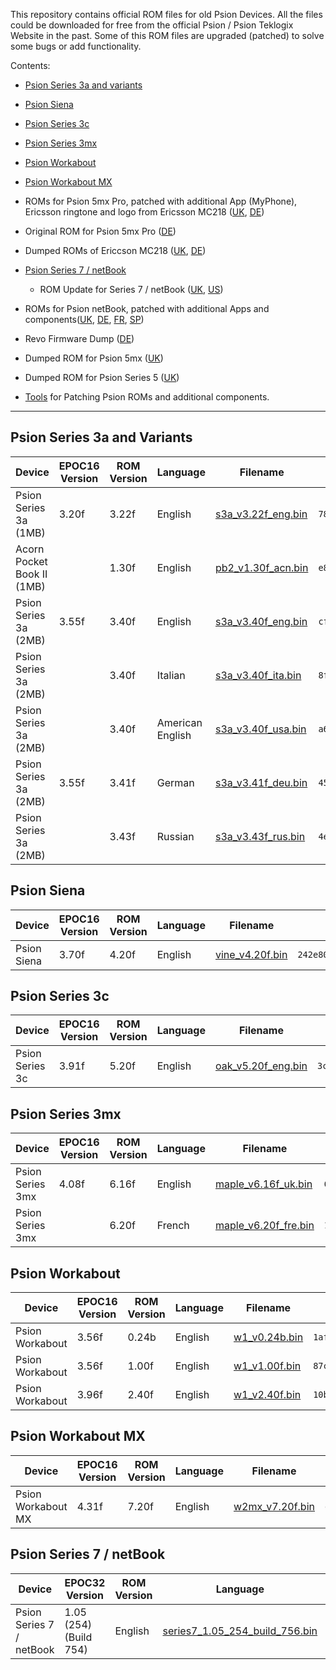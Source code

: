 This repository contains official ROM files for old Psion Devices.
All the files could be downloaded for free from the official Psion / Psion Teklogix Website in the past.
Some of this ROM files are upgraded (patched) to solve some bugs or add functionality.

Contents:

- [Psion Series 3a and variants](#psion-series-3a-and-variants)
- [Psion Siena](#psion-siena)
- [Psion Series 3c](#psion-series-3c)
- [Psion Series 3mx](#psion-series-3mx)
- [Psion Workabout](#psion-workabout)
- [Psion Workabout MX](#psion-workabout-mx)
- ROMs for Psion 5mx Pro, patched with additional App (MyPhone), Ericsson ringtone and logo from Ericsson MC218 ([UK](5mxPro/UK/), [DE](5mxPro/DE/))
- Original ROM for Psion 5mx Pro ([DE](5mxPro/DE_orig/))
- Dumped ROMs of Ericcson MC218 ([UK](MC218/UK/), [DE](MC218/DE/))
- [Psion Series 7 / netBook](#psion-series-7)
  - ROM Update for Series 7 / netBook ([UK](Series7/Updates/UK/), [US](Series7/Updates/US/))

- ROMs for Psion netBook, patched with additional Apps and components([UK](netBook/UK/), [DE](netBook/DE), [FR](netBook/FR/), [SP](netBook/SP/))
- Revo Firmware Dump ([DE](Revo/DE/))
- Dumped ROM for Psion 5mx ([UK](5mx/UK/))
- Dumped ROM for Psion Series 5 ([UK](Series5/UK/))
- [Tools](Tools/) for Patching Psion ROMs and additional components.

---

## Psion Series 3a and Variants

| Device                     | EPOC16 Version | ROM Version | Language         | Filename                                          | MD5 Checksum                       |
| -------------------------- | -------------- | ----------- | ---------------- | ------------------------------------------------- | ---------------------------------- |
| Psion Series 3a (1MB)      | 3.20f          | 3.22f       | English          | [s3a_v3.22f_eng.bin](Series3a/s3a_v3.22f_eng.bin) | `782048b4bdca628b01a7f853b6ec4c70` |
| Acorn Pocket Book II (1MB) |                | 1.30f       | English          | [pb2_v1.30f_acn.bin](Series3a/pb2_v1.30f_acn.bin) | `e8eb24cba162fef331519b7c55136537` |
| Psion Series 3a (2MB)      | 3.55f          | 3.40f       | English          | [s3a_v3.40f_eng.bin](Series3a/s3a_v3.40f_eng.bin) | `cfcd7be36fad529405d3abd48294af31` |
| Psion Series 3a (2MB)      |                | 3.40f       | Italian          | [s3a_v3.40f_ita.bin](Series3a/s3a_v3.40f_ita.bin) | `8f9e750bb628c6f3c3189b50475215a5` |
| Psion Series 3a (2MB)      |                | 3.40f       | American English | [s3a_v3.40f_usa.bin](Series3a/s3a_v3.40f_usa.bin) | `a6264f08982608391843a7f331b6404b` |
| Psion Series 3a (2MB)      | 3.55f          | 3.41f       | German           | [s3a_v3.41f_deu.bin](Series3a/s3a_v3.41f_deu.bin) | `45c8db03c357e5784158f966c5de7018` |
| Psion Series 3a (2MB)      |                | 3.43f       | Russian          | [s3a_v3.43f_rus.bin](Series3a/s3a_v3.43f_rus.bin) | `4ebca4c28c3cc5317206e4103a1b702a` |

## Psion Siena

| Device      | EPOC16 Version | ROM Version | Language | Filename                                 | MD5 Checksum                       |
| ----------- | -------------- | ----------- | -------- | ---------------------------------------- | ---------------------------------- |
| Psion Siena | 3.70f          | 4.20f       | English  | [vine_v4.20f.bin](Siena/vine_v4.20f.bin) | `242e80fdbf9b353a05f6ff4d1db1c769` |

## Psion Series 3c

| Device          | EPOC16 Version | ROM  Version | Language | Filename                                          | MD5 Checksum                       |
| --------------- | -------------- | ------------ | -------- | ------------------------------------------------- | ---------------------------------- |
| Psion Series 3c | 3.91f          | 5.20f        | English  | [oak_v5.20f_eng.bin](Series3c/oak_v5.20f_eng.bin) | `3c1a079f53c00916e8d0dc11b35a0390` |

## Psion Series 3mx

| Device           | EPOC16 Version | ROM  Version | Language | Filename                                               | MD5 Checksum                       |
| ---------------- | -------------- | ------------ | -------- | ------------------------------------------------------ | ---------------------------------- |
| Psion Series 3mx | 4.08f          | 6.16f        | English  | [maple_v6.16f_uk.bin](Series3mx/maple_v6.16f_uk.bin)   | `64572cc3522447179d1e6f3b8fb45360` |
| Psion Series 3mx |                | 6.20f        | French   | [maple_v6.20f_fre.bin](Series3mx/maple_v6.20f_fre.bin) | `1b367e2fb862545cf420ff74a7f85ea7` |

## Psion Workabout 

| Device          | EPOC16 Version | ROM  Version | Language | Filename                                 | MD5 Checksum                       |
| --------------- | -------------- | ------------ | -------- | ---------------------------------------- | ---------------------------------- |
| Psion Workabout | 3.56f          | 0.24b        | English  | [w1_v0.24b.bin](Workabout/w1_v0.24b.bin) | `1afac14fe87e19e7d29d494177dc58d9` |
| Psion Workabout | 3.56f          | 1.00f        | English  | [w1_v1.00f.bin](Workabout/w1_v1.00f.bin) | `87c84a27bc71df5e19ac1208735a7a1e` |
| Psion Workabout | 3.96f          | 2.40f        | English  | [w1_v2.40f.bin](Workabout/w1_v2.40f.bin) | `10b9a0c9174aec0316571827dce42013` |

## Psion Workabout MX

| Device             | EPOC16 Version | ROM  Version | Language | Filename                                       | MD5 Checksum                       |
| ------------------ | -------------- | ------------ | -------- | ---------------------------------------------- | ---------------------------------- |
| Psion Workabout MX | 4.31f          | 7.20f        | English  | [w2mx_v7.20f.bin](WorkaboutMX/w2mx_v7.20f.bin) | `d5e5c2aa32f9888e7fec8d2214f1547e` |

## Psion Series 7 / netBook

| Device         | EPOC32 Version | ROM  Version           | Language | Filename                                                     | MD5 Checksum                       |
| -------------- | -------------- | ---------------------- | -------- | ------------------------------------------------------------ | ---------------------------------- |
| Psion Series 7 / netBook        | 1.05 (254) (Build 754) | English  | [series7_1.05_254_build_756.bin](Series7/series7_1.05_254_build_756.bin) | `c78c3cf48d2fd7b8f0d5bc9cadd79159` |

